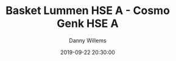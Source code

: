 ---
layout: album
title: Basket Lummen HSE A - Cosmo Genk HSE A
description: Competitie wedstrijd tussen Basket Lummen HSE A en Cosmo Genk HSE a.
date: 2019-09-22 20:30:00
cover: /albums/2019-09-21-Basket-Lummen-HSEA-Cosmo-Genk-HSEA/thumbnails/DSC_0804.jpg
author: Danny Willems
archived: true
pagination: 
  enabled: true
  images: true
  imageLayout: image
  itemsPerPage: 64
---